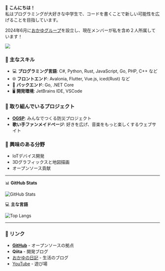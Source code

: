 👋 **こんにちは！**  
私はプログラミングが大好きな中学生で、コードを書くことで新しい可能性を広げることを目指しています。

2024年6月に[おかゆグループ](https://github.com/okayugroup)を設立し、現在メンバーが私を含め２人所属しています！

![](https://komarev.com/ghpvc/?username=yossy4411&color=green)

### 💪 主なスキル
- 💻 **プログラミング言語**: C#, Python, Rust, JavaScript, Go, PHP, C++ など
- 🌐 **フロントエンド**: Avalonia, Flutter, Vue.js, iced(Rust) など
- 📡 **バックエンド**: Go, .NET Core
- 🖥️ **開発環境**: JetBrains IDE, VSCode

### 🌟 取り組んでいるプロジェクト
- **[OGSP](https://github.com/okayugroup/ogsp-obsidianote)**: みんなでつくる防災プロジェクト
- **歌い手ファンメイドページ**: 好きを広げ、音楽をもっと楽しくするウェブサイト
  
### 🧠 興味のある分野
- IoTデバイス開発
- 3Dグラフィックスと地図描画
- オープンソース貢献

---

📊 **GitHub Stats**

![GitHub Stats](https://github-readme-stats.vercel.app/api?username=yossy4411&show_icons=true&theme=radical)

💻 **主な言語**

![Top Langs](https://github-readme-stats.vercel.app/api/top-langs/?username=yossy4411&layout=compact&theme=radical)

---
### 🔗 リンク
- [**GitHub**](https://github.com/yossy4411/) - オープンソースの拠点
- **Qiita** - 開発ブログ
- [おかゆの日記](https://blog.okayugroup.com) - 生活のブログ
- [YouTube](https://youtube.com/@yossy4411) - 遊び場
